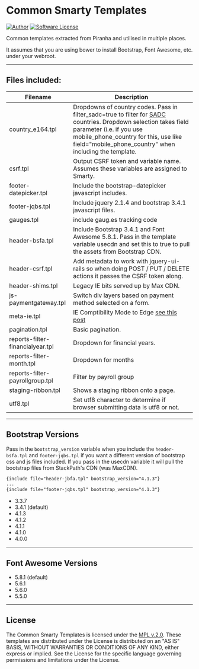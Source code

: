 # Common Smarty Templates

[![Author](http://img.shields.io/badge/author-@jacques-blue.svg?style=flat-square)](https://twitter.com/jacques)
[![Software License](https://img.shields.io/badge/license-MPLv2-brightgreen.svg?style=flat-square)](LICENSE)

Common templates extracted from Piranha and utilised in multiple places.

It assumes that you are using bower to install Bootstrap, Font Awesome, etc. under
your webroot.

---

## Files included:

| Filename               | Description |
| ---------------------- | ----------- |
| country_e164.tpl | Dropdowns of country codes.  Pass in filter_sadc=true to filter for [SADC](https://en.wikipedia.org/wiki/Southern_African_Development_Community) countries. Dropdown selection takes field parameter (i.e. if you use mobile_phone_country for this, use like field="mobile_phone_country" when including the template. |
| csrf.tpl | Output CSRF token and variable name.  Assumes these variables are assigned to Smarty. |
| footer-datepicker.tpl | Include the bootstrap-datepicker javascript includes. |
| footer-jqbs.tpl | Include jquery 2.1.4 and bootstrap 3.4.1 javascript files. |
| gauges.tpl | include gaug.es tracking code |
| header-bsfa.tpl | Include Bootstrap 3.4.1 and Font Awesome 5.8.1.  Pass in the template variable usecdn and set this to true to pull the assets from Bootstrap CDN. |
| header-csrf.tpl | Add metadata to work with jquery-ui-rails so when doing POST / PUT / DELETE actions it passes the CSRF token along. |
| header-shims.tpl   | Legacy IE bits served up by Max CDN. |
| js-paymentgateway.tpl | Switch div layers based on payment method selected on a form. |
| meta-ie.tpl | IE Comptibility Mode to Edge [see this post](http://stackoverflow.com/questions/6771258/whats-the-difference-if-meta-http-equiv-x-ua-compatible-content-ie-edge-e) |
| pagination.tpl | Basic pagination. |
| reports-filter-financialyear.tpl | Dropdown for financial years. |
| reports-filter-month.tpl | Dropdown for months |
| reports-filter-payrollgroup.tpl | Filter by payroll group |
| staging-ribbon.tpl | Shows a staging ribbon onto a page. |
| utf8.tpl | Set utf8 character to determine if browser submitting data is utf8 or not. |

---

## Bootstrap Versions

Pass in the ``bootstrap_version`` variable when you include the ``header-bsfa.tpl``
and ``footer-jqbs.tpl`` if you want a different version of bootstrap css and js files
included.  If you pass in the usecdn variable it will pull the bootstrap files from
StackPath's CDN (was MaxCDN).

```html
{include file="header-jbfa.tpl" bootstrap_version="4.1.3"}
...
{include file="footer-jqbs.tpl" bootstrap_version="4.1.3"}
```

 * 3.3.7
 * 3.4.1 (default)
 * 4.1.3
 * 4.1.2
 * 4.1.1
 * 4.1.0
 * 4.0.0

---

## Font Awesome Versions

 * 5.8.1 (default)
 * 5.6.1
 * 5.6.0
 * 5.5.0

---

## License

The Common Smarty Templates is licensed under the [MPL v.2.0](LICENSE).
These templates are distributed under the License is distributed
on an "AS IS" BASIS, WITHOUT WARRANTIES OR CONDITIONS OF ANY KIND,
either express or implied. See the License for the specific language
governing permissions and limitations under the License.
